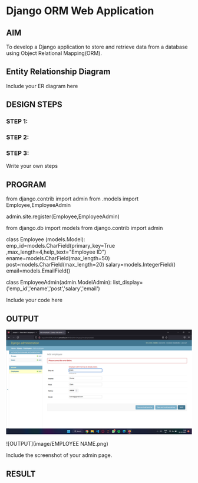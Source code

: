 # Django ORM Web Application

## AIM
To develop a Django application to store and retrieve data from a database using Object Relational Mapping(ORM).

## Entity Relationship Diagram

Include your ER diagram here


## DESIGN STEPS

### STEP 1:

### STEP 2:

### STEP 3:

Write your own steps

## PROGRAM
from django.contrib import admin
from .models import Employee,EmployeeAdmin


admin.site.register(Employee,EmployeeAdmin)

from django.db import models
from django.contrib import admin 

class Employee (models.Model):
    emp_id=models.CharField(primary_key=True ,max_length=4,help_text="Employee ID")
    ename=models.CharField(max_length=50)
    post=models.CharField(max_length=20)
    salary=models.IntegerField()
    email=models.EmailField()

class EmployeeAdmin(admin.ModelAdmin):
    list_display=('emp_id','ename','post','salary','email')  

Include your code here

## OUTPUT

![OUTPUT](image/primarykey.png)

![OUTPUT](image/EMPLOYEE NAME.png)

Include the screenshot of your admin page.


## RESULT
